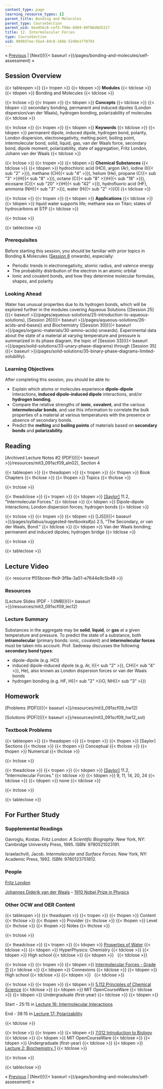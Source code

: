 ```yaml
---
content_type: page
learning_resource_types: []
parent_title: Bonding and Molecules
parent_type: CourseSection
parent_uid: 6ea956c8-cef5-f99e-6904-09f06d8d5317
title: 12. Intermolecular Forces
type: CourseSection
uid: 009937ee-55a4-84c8-160b-5248e1f70793
---
```


« [Previous](/courses/materials-science-and-engineering/3-091sc-introduction-to-solid-state-chemistry-fall-2010/bonding-and-molecules/11.-the-shapes-of-molecules) | [Next]({{< baseurl >}}/pages/bonding-and-molecules/self-assessment) »

Session Overview
----------------

{{< tableopen >}}
{{< tropen >}}
{{< tdopen >}}
**Modules**
{{< tdclose >}}
{{< tdopen >}}
Bonding and Molecules
{{< tdclose >}}

{{< trclose >}}
{{< tropen >}}
{{< tdopen >}}
**Concepts**
{{< tdclose >}}
{{< tdopen >}}
secondary bonding, permanent and induced dipoles (London dispersion/van der Waals), hydrogen bonding, polarizability of molecules
{{< tdclose >}}

{{< trclose >}}
{{< tropen >}}
{{< tdopen >}}
**Keywords**
{{< tdclose >}}
{{< tdopen >}}
permanent dipole, induced dipole, hydrogen bond, polarity, London dispersion, electronegativity, melting point, boiling point, intermolecular bond, solid, liquid, gas, van der Waals force, secondary bond, dipole moment, polarizability, state of aggregation, Fritz London, Johann van der Waals
{{< tdclose >}}

{{< trclose >}}
{{< tropen >}}
{{< tdopen >}}
**Chemical Substances**
{{< tdclose >}}
{{< tdopen >}}
hydrochloric acid (HCl), argon (Ar), iodine (I{{< sub "2" >}}), methane (CH{{< sub "4" >}}), helium (He), propane (C{{< sub "3" >}}H{{< sub "8" >}}), octane (C{{< sub "8" >}}H{{< sub "18" >}}), eicosane (C{{< sub "20" >}}H{{< sub "42" >}}), hydrofluoric acid (HF), ammonia (NH{{< sub "3" >}}), water (H{{< sub "2" >}}O)
{{< tdclose >}}

{{< trclose >}}
{{< tropen >}}
{{< tdopen >}}
**Applications**
{{< tdclose >}}
{{< tdopen >}}
liquid water supports life; methane sea on Titan; states of hydrocarbons at STP
{{< tdclose >}}

{{< trclose >}}

{{< tableclose >}}

### Prerequisites

Before starting this session, you should be familiar with prior topics in Bonding & Molecules ([Session 8](/courses/materials-science-and-engineering/3-091sc-introduction-to-solid-state-chemistry-fall-2010/bonding-and-molecules/8.-ionic-crystals-born-haber-cycle) onwards), especially:

*   Periodic trends in electronegativity, atomic radius, and valence energy
*   The probability distribution of the electron in an atomic orbital
*   Ionic and covalent bonds, and how they determine molecular formulas, shapes, and polarity

### Looking Ahead

Water has unusual properties due to its hydrogen bonds, which will be explored further in the modules covering Aqueous Solutions ([Session 25]({{< baseurl >}}/pages/aqueous-solutions/25-introduction-to-aqueous-solutions), [Session 26]({{< baseurl >}}/pages/aqueous-solutions/26-acids-and-bases)) and Biochemistry ([Session 30]({{< baseurl >}}/pages/organic-materials/30-amino-acids) onwards). Experimental data about the state of a material at varying temperature and pressure is summarized in its phase diagram, the topic of [Session 33]({{< baseurl >}}/pages/solid-solutions/33-unary-phase-diagrams) through [Session 35]({{< baseurl >}}/pages/solid-solutions/35-binary-phase-diagrams-limited-solubility).

### Learning Objectives

After completing this session, you should be able to:

*   Explain which atoms or molecules experience **dipole-dipole** interactions, **induced dipole-induced dipole** interactions, and/or **hydrogen bonding**.
*   Compare the relative strengths of **ionic**, **covalent**, and the various **intermolecular bonds**, and use this information to correlate the bulk properties of a material at various temperatures with the presence or absence of secondary bonds.
*   Predict the **melting** and **boiling points** of materials based on **secondary bonds** and **polarizability**.

Reading
-------

[Archived Lecture Notes #2 (PDF)]({{< baseurl >}}/resources/mit3_091scf09_aln02), Section 4

{{< tableopen >}}
{{< theadopen >}}
{{< tropen >}}
{{< thopen >}}
Book Chapters
{{< thclose >}}
{{< thopen >}}
Topics
{{< thclose >}}

{{< trclose >}}

{{< theadclose >}}
{{< tropen >}}
{{< tdopen >}}
[\[Saylor\]](https://saylordotorg.github.io/text_general-chemistry-principles-patterns-and-applications-v1.0/s15-02-intermolecular-forces.html) 11.2, "Intermolecular Forces."
{{< tdclose >}}
{{< tdopen >}}
Dipole-dipole interactions; London dispersion forces; hydrogen bonds
{{< tdclose >}}

{{< trclose >}}
{{< tropen >}}
{{< tdopen >}}
[\[JS\]]({{< baseurl >}}/pages/syllabus/suggested-textbooks#js) 2.5, "The Secondary, or van der Waals, Bond."
{{< tdclose >}}
{{< tdopen >}}
Van der Waals bonding; permanent and induced dipoles; hydrogen bridge
{{< tdclose >}}

{{< trclose >}}

{{< tableclose >}}

Lecture Video
-------------

{{< resource ff05bcee-ffe9-3f9a-3a51-e7644e9c5b49 >}}

### Resources

[Lecture Slides (PDF - 1.0MB)]({{< baseurl >}}/resources/mit3_091scf09_lec12)

### Lecture Summary

Substances in the aggregate may be **solid**, **liquid**, or **gas** at a given temperature and pressure. To predict the state of a substance, both **intramolecular** (primary bonds: ionic, covalent) and **intermolecular forces** must be taken into account. Prof. Sadoway discusses the following **secondary bond types**:

*   dipole-dipole (e.g. HCl)
*   induced dipole-induced dipole (e.g. Ar, I{{< sub "2" >}}, CH{{< sub "4" >}}, He), also known as London dispersion forces or van der Waals bonds
*   hydrogen bonding (e.g. HF, H{{< sub "2" >}}O, NH{{< sub "3" >}})

Homework
--------

[Problems (PDF)]({{< baseurl >}}/resources/mit3_091scf09_hw12)

[Solutions (PDF)]({{< baseurl >}}/resources/mit3_091scf09_hw12_sol)

### Textbook Problems

{{< tableopen >}}
{{< theadopen >}}
{{< tropen >}}
{{< thopen >}}
\[Saylor\] Sections
{{< thclose >}}
{{< thopen >}}
Conceptual
{{< thclose >}}
{{< thopen >}}
Numerical
{{< thclose >}}

{{< trclose >}}

{{< theadclose >}}
{{< tropen >}}
{{< tdopen >}}
[\[Saylor\]](https://saylordotorg.github.io/text_general-chemistry-principles-patterns-and-applications-v1.0/s15-02-intermolecular-forces.html) 11.2, "Intermolecular Forces."
{{< tdclose >}}
{{< tdopen >}}
9, 11, 14, 20, 24
{{< tdclose >}}
{{< tdopen >}}
none
{{< tdclose >}}

{{< trclose >}}

{{< tableclose >}}

For Further Study
-----------------

### Supplemental Readings

Gavroglu, Kostas. _Fritz London: A Scientific Biography_. New York, NY: Cambridge University Press, 1995. ISBN: 9780521023191.

Israelachvili, Jacob. _Intermolecular and Surface Forces_. New York, NY: Academic Press, 1992. ISBN: 9780123751812.

### People

[Fritz London](http://en.wikipedia.org/wiki/Fritz_London)

[Johannes Diderik van der Waals](http://en.wikipedia.org/wiki/Johannes_Diderik_van_der_Waals) – [1910 Nobel Prize in Physics](http://nobelprize.org/nobel_prizes/physics/laureates/1910/)

### Other OCW and OER Content

{{< tableopen >}}
{{< theadopen >}}
{{< tropen >}}
{{< thopen >}}
Content
{{< thclose >}}
{{< thopen >}}
Provider
{{< thclose >}}
{{< thopen >}}
Level
{{< thclose >}}
{{< thopen >}}
Notes
{{< thclose >}}

{{< trclose >}}

{{< theadclose >}}
{{< tropen >}}
{{< tdopen >}}
[Properties of Water](http://hyperphysics.phy-astr.gsu.edu/hbase/chemical/watercon.html#c1)
{{< tdclose >}}
{{< tdopen >}}
HyperPhysics: Chemistry
{{< tdclose >}}
{{< tdopen >}}
High school
{{< tdclose >}}
{{< tdopen >}}
 
{{< tdclose >}}

{{< trclose >}}
{{< tropen >}}
{{< tdopen >}}
[Intermolecular Forces - Grade 11](http://cnx.org/content/m35864/latest/)
{{< tdclose >}}
{{< tdopen >}}
Connexions
{{< tdclose >}}
{{< tdopen >}}
High school
{{< tdclose >}}
{{< tdopen >}}
 
{{< tdclose >}}

{{< trclose >}}
{{< tropen >}}
{{< tdopen >}}
[5.112 Principles of Chemical Science](/courses/5-112-principles-of-chemical-science-fall-2005)
{{< tdclose >}}
{{< tdopen >}}
MIT OpenCourseWare
{{< tdclose >}}
{{< tdopen >}}
Undergraduate (first-year)
{{< tdclose >}}
{{< tdopen >}}


Start - 25:15 in [Lecture 16: Intermolecular Interactions](/courses/5-112-principles-of-chemical-science-fall-2005/pages/video-lectures/lecture-16-intermolecular-interactions)

End - 38:15 in [Lecture 17: Polarizability](/courses/5-112-principles-of-chemical-science-fall-2005/pages/video-lectures/lecture-17-polarizability)


{{< tdclose >}}

{{< trclose >}}
{{< tropen >}}
{{< tdopen >}}
[7.012 Introduction to Biology](/courses/7-012-introduction-to-biology-fall-2004)
{{< tdclose >}}
{{< tdopen >}}
MIT OpenCourseWare
{{< tdclose >}}
{{< tdopen >}}
Undergraduate (first-year)
{{< tdclose >}}
{{< tdopen >}}
[Lecture 2: Biochemistry 1](/courses/7-012-introduction-to-biology-fall-2004/pages/video-lectures/lecture-2-biochemistry-1)
{{< tdclose >}}

{{< trclose >}}

{{< tableclose >}}

« [Previous](/courses/materials-science-and-engineering/3-091sc-introduction-to-solid-state-chemistry-fall-2010/bonding-and-molecules/11.-the-shapes-of-molecules) | [Next]({{< baseurl >}}/pages/bonding-and-molecules/self-assessment) »